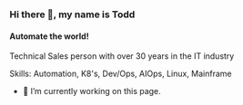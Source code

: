 ### Hi there 👋, my name is Todd
#### Automate the world!
Technical Sales person with over 30 years in the IT industry

Skills: Automation, K8's, Dev/Ops, AIOps, Linux, Mainframe

- 🔭 I’m currently working on this page. 




